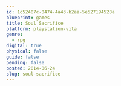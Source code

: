 ```yaml
---
id: 1c52407c-0474-4a43-b2aa-5e527194528a
blueprint: games
title: Soul Sacrifice
platform: playstation-vita
genre:
  - rpg
digital: true
physical: false
guide: false
pending: false
posted: 2014-06-24
slug: soul-sacrifice
---
```

